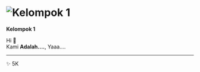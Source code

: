 # ![Kelompok 1](https://media.giphy.com/media/l3q2K5jinAlChoCLS/giphy.gif)
**Kelompok 1**

Hi 🚀  
Kami **Adalah....**, Yaaa....

---

✨ 5K
